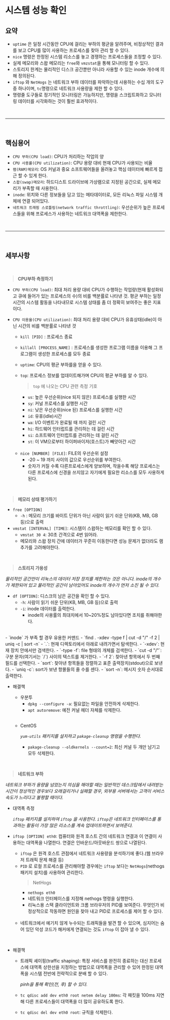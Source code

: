 # 시스템 성능 확인
## 요약
- `uptime` 은 일정 시간동안 CPU에 걸리는 부하의 평균을 알려주며, 비정상적인 결과를 보고 CPU를 많이 사용하는 프로세스를 찾아 관리 할 수 있다.
- `nice` 명령은 한정된 시스템 리소스를 놓고 경쟁하는 프로세스들을 조정할 수 있다.
- 실제 메모리와 스왑 메모리는 `free`와 `vmzstat`을 통해 모니터링 할 수 있다.
- 스토리지 한계는 물리적인 디스크 공간뿐만 아니라 사용할 수 있는 inode 개수에 의해 정의된다.
- `iftop` 와 `NetHogs` 는 네트워크 부하 데이터를 파악하는데 사용하는 수십 개의 도구 중 하나이며, `tc`명령으로 네트워크 사용량을 제한 할 수 있다.
- 명령줄 도구들로 정기적인 모니터링은 가능하지만, 명령을 스크립트화하고 모니터링 데이터를 시각화하는 것이 훨씬 효과적이다.

<br><hr><br>

## 핵심용어
- `CPU 부하(CPU load)`: CPU가 처리하는 작업의 양
- `CPU 사용률(CPU utilization)`: CPU 용량 대비 현재 CPU가 사용되는 비율
- `램(RAM)메모리`: OS 커널과 중요 소프트웨어들을 올려놓고 핵심 데이터에 빠르게 접근 할 수 있게 한다.
- `스왑(swap)메모리`: 하드디스트 드라이브에 가상램으로 지정된 공간으로, 실제 메모리가 부족할 때 사용한다.
- `inode`: 위치와 다른 정보들을 담고 있는 메타데이터로, 모든 리눅스 파일 시스템 개체에 연결 되어있다.
- `네트워크 트래핑 스로틀링(network traffic throttling)`: 우선순위가 높은 프로세스들을 위해 프로세스가 사용하는 네트워크 대역폭을 제한한다.


<br><hr><br>


## 세부사항

<br>

> **CPU부하 측정하기**
- `CPU 부하(CPU load)`: 최대 처리 용량 대비 CPU가 수행하는 작업량(현재 활성화되고 큐에 들어가 있는 프로세스의 수)의 비를 백분률로 나타낸 것. 평균 부하는 일정 시간의 시스템 활동을 나타내므로 시스템 상태를 좀 더 정확히 보여주는 좋은 지표이다.
- `CPU 이용율(CPU utilization)`: 최대 처리 용량 대비 CPU가 유휴상태(idle)이 아닌 시간의 비를 백분률로 나타낸 것
    - `kill [PID]` : 프로세스 종료
    - `killall [PROCESS_NAME]` : 프로세스를 생성한 프로그램 이름을 이용해 그 프로그램이 생성한 프로세스를 모두 종료
    - `uptime`: CPU의 평균 부하를을 얻을 수 있다.
    - `top`: 프로세스 정보를 업데이트해가며 CPU의 평균 부하를 알 수 있다.
        
        >`top` 에 나오는 CPU 관련 측정 기호
        - `us`: 높은 우선순위(nice 되지 않은) 프로세스를 실행한 시간
        - `sy`: 커널 프로세스를 실행한 시간
        - `ni`: 낮은 우선순위(nice 된) 프로세스를 실행한 시간
        - `id`: 유휴(idle)시간
        - `wa`: I/O 이벤트가 완료될 때 까지 걸린 시간
        - `hi`: 하드웨어 인터럽트를 관리하는 데 걸린 시간
        - `si`: 소프트웨어 인터럽트를 관리하는 데 걸린 시간
        - `st`: 이 VM으로부터 하이퍼바이저(호스트)가 빼앗아간 시간  
    
    <br>

    - `nice [NUMBER] [FILE]`: FILE의 우선순위 설정
        - -20 ~ 19 까지 사이의 값으로 우선순위를 부여한다.
        - 숫자가 커질 수록 다른프로세스에게 양보하며, 작을수록 해당 프로세스는 다른 프로세스에 신경을 쓰지않고 자기에게 필요한 리소스를 모두 사용하게된다.


<br>

> **메모리 상태 평가하기**
- `free [OPTION]` 
    - `-h` : 메모리 크기를 바이트 단위가 아닌 사람이 읽기 쉬운 단위(KB, MB, GB 등)으로 출력
- `vmstat [INTERVAL] [TIME]`: 시스템이 스왑하는 메모리를 확인 할 수 있다.
    - `vmstat 30 4`: 30초 간격으로 4번 읽어라.
    - 메모리와 스왑 장치 간에 데이터가 꾸준히 이동한다면 성능 문제가 없더라도 램 추가를 고려해야한다.


<br>

> **스토리지 가용성**

*물리적인 공간만이 리눅스의 데이터 저장 장치를 제한하는 것은 아니다. inode의 개수가 제한되어 있고 물리적인 공간이 남아있어도 inode의 개수가 먼저 소진 될 수 있다.*
- `df [OPTION]`: 디스크의 남은 공간을 확인 할 수 있다.
    - `-h`: 사람이 읽기 쉬운 단위(KB, MB, GB 등)으로 출력
    - `-i`: inode 데이터를 출력한다.
        - inode의 사용률의 최대치에서 10~20%정도 남아있다면 조치를 취해야한다.
<br>
    - `inode` 가 부족 할 경우 유용한 커맨드
    - `find . -xdev -type f | cut -d "/" -f 2 | uniq -c | sort -n`
        - `.`: 현재 디렉토리에서 아래로 내려가면서 탐색한다.
        - `-xdev`: 현재 장치 안에서만 검색한다.
        - `-type -f`: file 형태의 개체를 검색한다.
        - `cut -d "/"`: 구분 문자(여기서는 `/`) 사이의 텍스트를 제거한다.
        - `-f 2`: 찾아낸 항목에서 두 번째 필드를 선택한다.
        - `sort`: 찾아낸 항목들을 정렬하고 표준 출력장치(stdout)으로 보낸다.
        - `uniq -c`: sort가 보낸 항몰들의 줄 수를 센다.
        - `sort -n`: 메시지 숫자 순서대로 출력한다.

- 해결책
    - 우분투 
        - `dpkg --configure -a`: 필요없는 파일을 안전하게 삭제한다.
        - `apt autoremove`: 예전 커널 헤더 자체를 삭제한다.

    <br>

    - CentOS
    
        *`yum-utils` 패키지를 설치하고 `pakage-cleanup` 명령을 수행한다.*
        - `pakage-cleanup --oldkernels --count=2`: 최신 커널 두 개만 남기고 모두 삭제한다.

<br>

> **네트워크 부하**

*네트워크 부하가 용량을 넘었는지 의심을 해야할 때는 일반적인 데스크탑에서 내려받는 시간이 정상적인 경우보다 오래걸리거나 실패할 경우, 외부용 서버에서는 고객이 서비스 속도가 느리다고 불평할 때이다.*

- 대역폭 측정

    *`iftop` 패키지를 설치하여 `iftop` 을 사용한다. `iftop`은 네트워크 인터페이스를 통과하는 활동이 가장 많은 리소스를 계속 업데이트하면서 보여준다.*
- `iftop [OPTION] eth0`: 컴퓨터와 원격 호스트 간의 네트워크 연결과 이 연결이 사용하는 대역폭을 나열한다. 연결은 인바운드/아웃바운드 쌍으로 나열된다.
    - `iftop` 은 원격 호스트 관점에서 네트워크 사용량을 분석하기에 좋다.(웹 브라우저  트래픽 문제 해결 등)
    - `PID` 로 로컬 프로세스를 관리해야할 경우에는 `iftop` 보다는 `NetHogs`(nethogs 패키지 설치)를 사용하여 관리한다.
        > NetHogs
        - `nethogs eth0`
        - 네트워크 인터페이스를 지정해 nethogs 명령을 실행한다.
        - 리눅스용 스택 클라이언트와 크롬 브라우저의 PID를 보여준다. 무엇인가 비정상적으로 작동하면 원인을 찾아 내고 PID로 프로세스를 제어 할 수 있다.
    
    <br>

    - 네트워크에서 예기치 않게 누수되는 트래픽들을 발견 할 수 있으며, 심지어는 숨어 있던 악성 코드가 해커에게 연결되는 것도 `iftop` 이 잡아 낼 수 있다.

<br>

- 해결책
    - 트래픽 셰이핑(traffic shaping): 특정 서비스를 완전히 종료하는 대신 프로세스에 대역폭 상한선을 지정하는 방법으로 대역폭을 관리할 수 있어 한정된 대역폭을 시스템 전반에 전략적으로 분배 할 수 있다. <br>

        *pinh을 통해 확인(전, 후) 할 수 있다.*

    - `tc qdisc add dev eth0 root netem delay 100ms`: 각 패킷을 100ms 지연해 다른 프로세스들이 대역폭을 더 많이 공유하도록 한다.
    - `tc qdisc del dev eth0 root`: 규칙을 삭제한다.